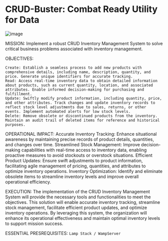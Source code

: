 # CRUD-Buster: Combat Ready Utility for Data

![image](https://github.com/andrewten45/CRUD-Buster/assets/54324007/bc11651c-a37e-490b-bb56-d8a7d294845a)


MISSION: Implement a robust CRUD Inventory Management System to solve critical business problems associated with inventory management.

OBJECTIVES:

    Create: Establish a seamless process to add new products with comprehensive details, including name, description, quantity, and price. Generate unique identifiers for accurate tracking.
    Read: Access real-time inventory data to obtain detailed information about products, such as current quantity, location, and associated attributes. Enable informed decision-making for purchasing and fulfillment.
    Update: Swiftly modify product information, including quantity, price, and other attributes. Track changes and update inventory records to reflect stock level adjustments due to sales, returns, or other events. Implement automated alerts for low stock levels.
    Delete: Remove obsolete or discontinued products from the inventory. Maintain an audit trail of deleted items for reference and historical purposes.

OPERATIONAL IMPACT:
    Accurate Inventory Tracking: Enhance situational awareness by maintaining precise records of product details, quantities, and changes over time.
    Streamlined Stock Management: Improve decision-making capabilities with real-time access to inventory data, enabling proactive measures to avoid stockouts or overstock situations.
    Efficient Product Updates: Ensure swift adjustments to product information, facilitating agile management of pricing, quantities, and attributes to optimize inventory operations.
    Inventory Optimization: Identify and eliminate obsolete items to streamline inventory levels and improve overall operational efficiency.

EXECUTION:
The implementation of the CRUD Inventory Management System will provide the necessary tools and functionalities to meet the objectives. This solution will enable accurate inventory tracking, streamline stock management, facilitate efficient product updates, and optimize inventory operations. By leveraging this system, the organization will enhance its operational effectiveness and maintain optimal inventory levels to support mission success.

ESSENTIAL PRESREQUISITES:
`Lamp Stack / WampServer`
